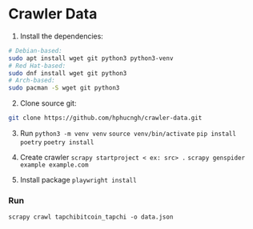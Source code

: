 # Crawler Data



1. Install the dependencies:
```bash
# Debian-based:
sudo apt install wget git python3 python3-venv
# Red Hat-based:
sudo dnf install wget git python3
# Arch-based:
sudo pacman -S wget git python3
```

2. Clone source git:
```bash
git clone https://github.com/hphucngh/crawler-data.git
```
3. Run 
`python3 -m venv venv`
`source venv/bin/activate`
`pip install poetry`
`poetry install`

4. Create crawler 
`scrapy startproject < ex: src> .`
`scrapy genspider example example.com`

5. Install package
`playwright install`

### Run 
`scrapy crawl tapchibitcoin_tapchi -o data.json`